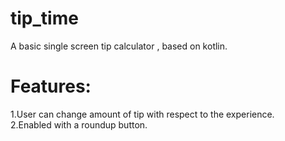 # tip_time
A basic single screen tip calculator , based on kotlin.
 
# Features:
1.User can change amount of tip with respect to the experience.<br>
2.Enabled with a roundup button.<br>
